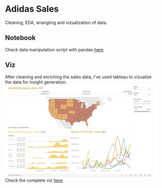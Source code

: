 # Adidas Sales
Cleaning, EDA, wrangling and vizualization of data.


## Notebook
Check data manipulation script with pandas [here](https://github.com/Limookiplimo/DatViz/blob/main/Adidas%20Sales.ipynb).

## Viz
After cleaning and enriching the sales data, I've used tableau to vizualize the data for insight generation.
![Data Viz](static/viz.jpeg)
Check the complete viz [here](https://public.tableau.com/app/profile/kiplimo.cornelius/viz/AdidasSales_16831275528530/Adidas)
